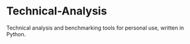 # Technical-Analysis
Technical analysis and benchmarking tools for personal use, written in Python.
